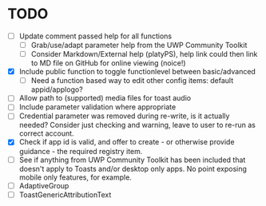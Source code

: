 # TODO

- [ ] Update comment passed help for all functions
    - [ ] Grab/use/adapt parameter help from the UWP Community Toolkit
	- [ ] Consider Markdown/External help (platyPS), help link could then link to MD file on GitHub for online viewing (noice!)
- [X] Include public function to toggle functionlevel between basic/advanced
    - [ ] Need a function based way to edit other config items: default appid/applogo?
- [ ] Allow path to (supported) media files for toast audio
- [ ] Include parameter validation where appropriate
- [ ] Credential parameter was removed during re-write, is it actually needed? Consider just checking and warning, leave to user to re-run as correct account.
- [X] Check if app id is valid, and offer to create - or otherwise provide guidance - the required registry item.
- [ ] See if anything from UWP Community Toolkit has been included that doesn't apply to Toasts and/or desktop only apps. No point exposing mobile only features, for example.
- [ ] AdaptiveGroup
- [ ] ToastGenericAttributionText
